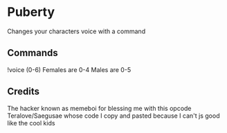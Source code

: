 # Puberty
Changes your characters voice with a command

## Commands
!voice (0-6)
Females are 0-4
Males are 0-5

## Credits
The hacker known as memeboi for blessing me with this opcode
Teralove/Saegusae whose code I copy and pasted because I can't js good like the cool kids
